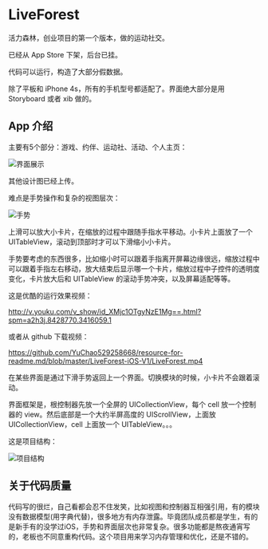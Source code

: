 # LiveForest

活力森林，创业项目的第一个版本，做的运动社交。

已经从 App Store 下架，后台已挂。

代码可以运行，构造了大部分假数据。

除了平板和 iPhone 4s，所有的手机型号都适配了。界面绝大部分是用 Storyboard 或者 xib 做的。


## App 介绍
主要有5个部分：游戏、约伴、运动社、活动、个人主页：

![界面展示](https://github.com/YuChao529258668/resource-for-readme.md/blob/master/LiveForest-iOS-V1/界面展示.png)

其他设计图已经上传。

难点是手势操作和复杂的视图层次：

![手势](https://github.com/YuChao529258668/resource-for-readme.md/blob/master/LiveForest-iOS-V1/手势.gif)

上滑可以放大小卡片，在缩放的过程中跟随手指水平移动。小卡片上面放了一个 UITableView，滚动到顶部时才可以下滑缩小小卡片。

手势要考虑的东西很多，比如缩小时可以跟着手指离开屏幕边缘很远，缩放过程中可以跟着手指左右移动，放大结束后显示哪一个卡片，缩放过程中子控件的透明度变化，卡片放大后和 UITableView 的滚动手势冲突，以及屏幕适配等等。

这是优酷的运行效果视频：

http://v.youku.com/v_show/id_XMjc1OTgyNzE1Mg==.html?spm=a2h3j.8428770.3416059.1

或者从 github 下载视频：

https://github.com/YuChao529258668/resource-for-readme.md/blob/master/LiveForest-iOS-V1/LiveForest.mp4

在某些界面是通过下滑手势返回上一个界面。切换模块的时候，小卡片不会跟着滚动。

界面框架是，根控制器先放一个全屏的 UICollectionView，每个 cell 放一个控制器的 view。然后底部是一个大约半屏高度的 UIScrollView，上面放 UICollectionView，cell 上面放一个 UITableView。。。


这是项目结构：

![项目结构](https://github.com/YuChao529258668/resource-for-readme.md/blob/master/LiveForest-iOS-V1/项目结构.png)


## 关于代码质量
代码写的很烂，自己看都会忍不住发笑，比如视图和控制器互相强引用，有的模块没有数据模型(用字典代替)，很多地方有内存泄露。毕竟团队成员都是学生，有的是新手有的没学过iOS，手势和界面层次也非常复杂。很多功能都是熬夜通宵写的，老板也不同意重构代码。这个项目用来学习内存管理和优化，还是不错的。
